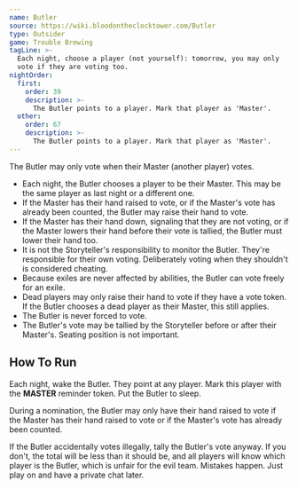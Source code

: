 ```yaml
---
name: Butler
source: https://wiki.bloodontheclocktower.com/Butler
type: Outsider
game: Trouble Brewing
tagLine: >-
  Each night, choose a player (not yourself): tomorrow, you may only
  vote if they are voting too.
nightOrder:
  first:
    order: 39
    description: >-
      The Butler points to a player. Mark that player as 'Master'.
  other:
    order: 67
    description: >-
      The Butler points to a player. Mark that player as 'Master'.
---
```


The Butler may only vote when their Master (another player) votes.

- Each night, the Butler chooses a player to be their Master. This may
  be the same player as last night or a different one.
- If the Master has their hand raised to vote, or if the Master's vote
  has already been counted, the Butler may raise their hand to vote.
- If the Master has their hand down, signaling that they are not voting,
  or if the Master lowers their hand before their vote is tallied, the
  Butler must lower their hand too.
- It is not the Storyteller's responsibility to monitor the Butler.
  They're responsible for their own voting. Deliberately voting when
  they shouldn't is considered cheating.
- Because exiles are never affected by abilities, the Butler can vote
  freely for an exile.
- Dead players may only raise their hand to vote if they have a vote
  token. If the Butler chooses a dead player as their Master, this still
  applies.
- The Butler is never forced to vote.
- The Butler's vote may be tallied by the Storyteller before or after
  their Master's. Seating position is not important.

## How To Run

Each night, wake the Butler. They point at any player. Mark this player
with the **MASTER** reminder token. Put the Butler to sleep.

During a nomination, the Butler may only have their hand raised to vote
if the Master has their hand raised to vote or if the Master's vote has
already been counted.

If the Butler accidentally votes illegally, tally the Butler's vote
anyway. If you don't, the total will be less than it should be, and all
players will know which player is the Butler, which is unfair for the
evil team. Mistakes happen. Just play on and have a private chat later.
